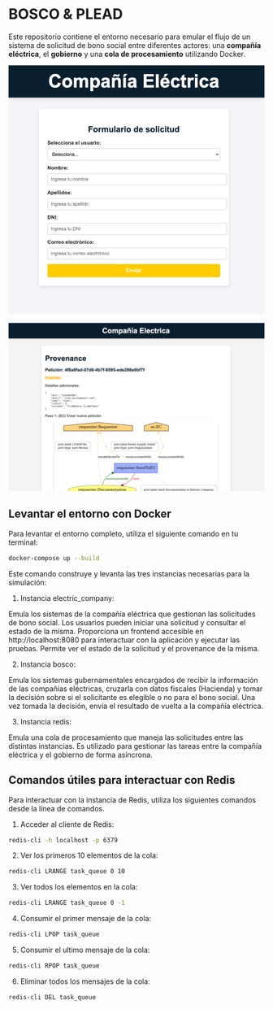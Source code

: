 # BOSCO & PLEAD

Este repositorio contiene el entorno necesario para emular el flujo de un sistema de solicitud de bono social entre diferentes actores: una **compañía eléctrica**, el **gobierno** y una **cola de procesamiento** utilizando Docker.

![image](screenshoot_form.png)

![image](screenshoot_provenance.png)

## Levantar el entorno con Docker

Para levantar el entorno completo, utiliza el siguiente comando en tu terminal:

```bash
docker-compose up --build
```

Este comando construye y levanta las tres instancias necesarias para la simulación:

1. Instancia electric_company:

Emula los sistemas de la compañía eléctrica que gestionan las solicitudes de bono social. Los usuarios pueden iniciar una solicitud y consultar el estado de la misma.
Proporciona un frontend accesible en http://localhost:8080 para interactuar con la aplicación y ejecutar las pruebas.
Permite ver el estado de la solicitud y el provenance de la misma.

2. Instancia bosco:

Emula los sistemas gubernamentales encargados de recibir la información de las compañías eléctricas, cruzarla con datos fiscales (Hacienda) y tomar la decisión sobre si el solicitante es elegible o no para el bono social.
Una vez tomada la decisión, envía el resultado de vuelta a la compañía eléctrica.

3. Instancia redis:

Emula una cola de procesamiento que maneja las solicitudes entre las distintas instancias.
Es utilizado para gestionar las tareas entre la compañía eléctrica y el gobierno de forma asíncrona.

## Comandos útiles para interactuar con Redis

Para interactuar con la instancia de Redis, utiliza los siguientes comandos desde la línea de comandos.

1. Acceder al cliente de Redis:
```bash
redis-cli -h localhost -p 6379
```

2. Ver los primeros 10 elementos de la cola:
```bash
redis-cli LRANGE task_queue 0 10
```

3. Ver todos los elementos en la cola:
```bash
redis-cli LRANGE task_queue 0 -1
```

4. Consumir el primer mensaje de la cola:
```bash
redis-cli LPOP task_queue
```

5. Consumir el ultimo mensaje de la cola:
```bash
redis-cli RPOP task_queue
```

6. Eliminar todos los mensajes de la cola:
```bash
redis-cli DEL task_queue
```
